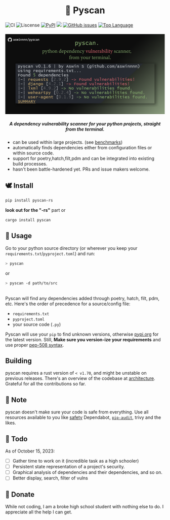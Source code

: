 <h1 align="center"> 🐍 Pyscan </h1>

![CI](https://github.com/aswinnnn/pyscan/actions/workflows/CI.yml/badge.svg) ![Liscense](https://img.shields.io/github/license/aswinnnn/pyscan?color=ff64b4) [![PyPI](https://img.shields.io/pypi/v/pyscan-rs?color=ff69b4)](https://pypi.org/project/pyscan-rs) [![](https://img.shields.io/crates/v/pyscan?color=ff64b4)](https://crates.io/crates/pyscan) [![GitHub issues](https://img.shields.io/github/issues/aswinnnn/pyscan.svg?color=ff69b4)](https://GitHub.com/aswinnnn/pyscan/issues/) [![Top Language](https://img.shields.io/github/languages/top/aswinnnn/pyscan?color=ff69b4)](https://img.shields.io/github/languages/top/aswinnnn/pyscan)

<h4 align="center"> 

<!-- <img src="https://media.discordapp.net/attachments/1002212458502557718/1107648562004758538/pyscan.png?width=779&height=206"> -->

<img src="./assets/2pyscan-repository.png">

</h4>

<h5 align="center"> <i>A dependency vulnerability scanner for your python projects, straight from the terminal.</i> </h5>

+ can be used within large projects. (see [benchmarks](BENCHMARKS.md))
+ automatically finds dependencies either from configuration files or within source code.
+ support for poetry,hatch,filt,pdm and can be integrated into existing build processes.
+ hasn't been battle-hardened yet. PRs and issue makers welcome.

## 🕊️ Install

```bash
pip install pyscan-rs
```
**look out for the "-rs"** part
or

```bash
cargo install pyscan
```



## 🐇 Usage

Go to your python source directory (or wherever you keep your `requirements.txt`/`pyproject.toml`) and run:

```bash
> pyscan
```
or
```bash
> pyscan -d path/to/src
```

<!-- ## Docker

[WARNING: docker subcommand currently does not work, if you are installing pyscan solely for that purpose. It will be fixed and released in the next version. Thanks for the patience, people with actual jobs (i dont know anyone else who actually uses docker)]

Pyscan can scan inside docker images given you provide the correct path inside. This is still in its early stage and may break easily.

```bash
> pyscan docker -n my-docker-image -p /path/inside/container/to/source
```

by <i>"source"</i> I mean `requirements.txt`, `pyproject.toml` or your python files.
Note: Your docker engine/daemon should be running as pyscan utilizes the `docker create` command.  -->

<br>
Pyscan will find any dependencies added through poetry, hatch, filt, pdm, etc.
Here's the order of precedence for a source/config file:

+ `requirements.txt`
+ `pyproject.toml`
+ your source code (`.py`)

Pyscan will use your `pip` to find unknown versions, otherwise [pypi.org](https://pypi.org) for the latest version. Still, **Make sure you version-ize your requirements** and use proper [pep-508 syntax](https://peps.python.org/pep-0508/).

## Building

pyscan requires a rust version of `< v1.70`, and might be unstable on previous releases.
There's an overview of the codebase at [architecture](./architecture/). Grateful for all the contributions so far.

## 🦀 Note

pyscan doesn't make sure your code is safe from everything. Use all resources available to you like [safety](https://pypi.org/project/safety/) Dependabot, [`pip-audit`](https://pypi.org/project/pip-audit/), trivy and the likes.

## 🐰 Todo

As of October 15, 2023:

- [ ] Gather time to work on it (incredible task as a high schooler)
- [ ] Persistent state representation of a project's security.
- [ ] Graphical analysis of dependencies and their dependencies, and so on.
- [ ] Better display, search, filter of vulns  

## 🐹 Donate

While not coding, I am a broke high school student with nothing else to do. I appreciate all the help I can get.
